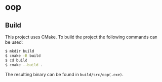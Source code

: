 # oop

## Build

This project uses CMake. To build the project the following commands can be used:
```sh
$ mkdir build
$ cmake -B build
$ cd build
$ cmake --build .
```

The resulting binary can be found in `build/src/oop(.exe)`.
